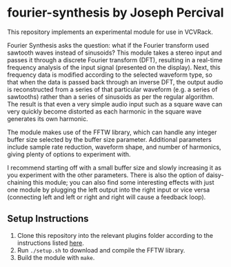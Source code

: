 # fourier-synthesis by Joseph Percival
This repository implements an experimental module for use in VCVRack.

Fourier Synthesis asks the question: what if the Fourier transform used sawtooth waves instead of sinusoids? This module takes a stereo input and passes it through a discrete Fourier transform (DFT), resulting in a real-time frequency analysis of the input signal (presented on the display). Next, this frequency data is modified according to the selected waveform type, so that when the data is passed back through an inverse DFT, the output audio is reconstructed from a series of that particular waveform (e.g. a series of sawtooths) rather than a series of sinusoids as per the regular algorithm. The result is that even a very simple audio input such as a square wave can very quickly become distorted as each harmonic in the square wave generates its own harmonic. 

The module makes use of the FFTW library, which can handle any integer buffer size selected by the buffer size parameter. Additional parameters include sample rate reduction, waveform shape, and number of harmonics, giving plenty of options to experiment with.

I recommend starting off with a small buffer size and slowly increasing it as you experiment with the other parameters. There is also the option of daisy-chaining this module; you can also find some interesting effects with just one module by plugging the left output into the right input or vice versa (connecting left and left or right and right will cause a feedback loop).

## Setup Instructions

1. Clone this repository into the relevant plugins folder according to the instructions listed [here](https://vcvrack.com/manual/Building).
1. Run `./setup.sh` to download and compile the FFTW library.
2. Build the module with `make`.
